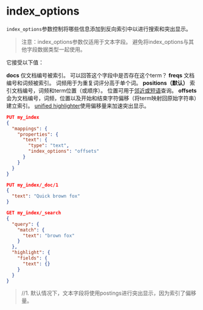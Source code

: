 # index_options

`index_options`参数控制将哪些信息添加到反向索引中以进行搜索和突出显示。

> 注意：index_options参数仅适用于文本字段。 避免将index_options与其他字段数据类型一起使用。

它接受以下值：

**docs**
仅文档编号被索引。 可以回答这个字段中是否存在这个term？
**freqs**
文档编号和词频被索引。 词频用于为重复词评分高于单个词。
  **positions（默认）**
索引文档编号，词频和term位置（或顺序）。 位置可用于[邻近或短语](https://www.elastic.co/guide/en/elasticsearch/reference/7.6/query-dsl-match-query-phrase.html)查询。
  **offsets**
会为文档编号，词频，位置以及开始和结束字符偏移（将term映射回原始字符串）建立索引。 [unified highlighter](https://www.elastic.co/guide/en/elasticsearch/reference/7.6/search-request-body.html#unified-highlighter)使用偏移量来加速突出显示。

```json
PUT my_index
{
  "mappings": {
    "properties": {
      "text": {
        "type": "text",
        "index_options": "offsets"
      }
    }
  }
}

PUT my_index/_doc/1
{
  "text": "Quick brown fox"
}

GET my_index/_search
{
  "query": {
    "match": {
      "text": "brown fox"
    }
  },
  "highlight": {
    "fields": {
      "text": {} 
    }
  }
}
```

> //1. 默认情况下，文本字段将使用postings进行突出显示，因为索引了偏移量。

